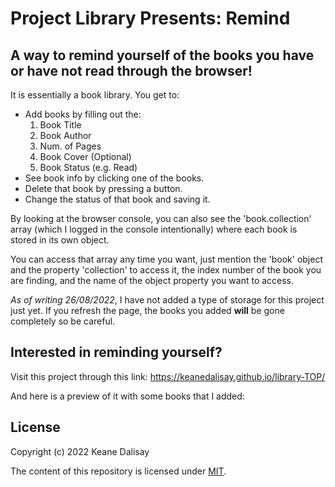 # Project Library Presents: Remind

## A way to remind yourself of the books you have or have not read through the browser!

It is essentially a book library. You get to:

* Add books by filling out the:
    1. Book Title
    2. Book Author
    3. Num. of Pages
    4. Book Cover (Optional)
    5. Book Status (e.g. Read)
* See book info by clicking one of the books.
* Delete that book by pressing a button.
* Change the status of that book and saving it.

By looking at the browser console, you can also see the 'book.collection' array (which I logged in the console intentionally) where each book is stored in its own object. 

You can access that array any time you want, just mention the 'book' object and the property 'collection' to access it, the index number of the book you are finding, and the name of the object property you want to access.

*As of writing 26/08/2022*, I have not added a type of storage for this project just yet. If you refresh the page, the books you added **will** be gone completely so be careful.

## Interested in reminding yourself?

Visit this project through this link: https://keanedalisay.github.io/library-TOP/

And here is a preview of it with some books that I added:



## License

Copyright (c) 2022 Keane Dalisay

The content of this repository is licensed under <a href="LICENSE">MIT</a>.
